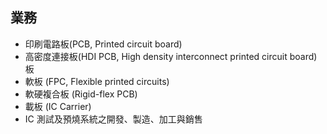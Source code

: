 ## 業務
* 印刷電路板(PCB, Printed circuit board)
* 高密度連接板(HDI PCB, High density interconnect printed circuit board)板
* 軟板 (FPC, Flexible printed circuits)
* 軟硬複合板 (Rigid-flex PCB)
* 載板 (IC Carrier)
* IC 測試及預燒系統之開發、製造、加工與銷售

